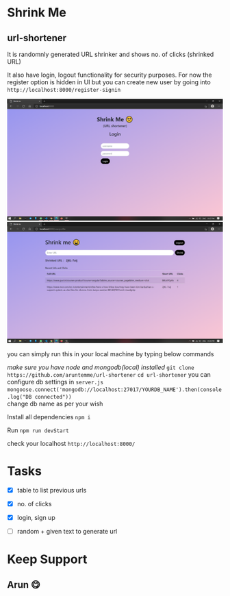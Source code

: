 # Shrink Me

## url-shortener 

It is randomnly generated URL shrinker and shows no. of clicks (shrinked URL)

It also have login, logout functionality for security purposes.
For now the register option is hidden in UI but you can create new user by going into ```http://localhost:8000/register-signin```


![schreenshot1](screenshots/one.png "Login")
<br>
![schreenshot2](screenshots/two.png "Home")

you can simply run this in your local machine by typing below commands

*make sure you have node and mongodb(local) installed*
```git clone https://github.com/aruntemme/url-shortener```
```cd url-shortener```
you can configure db settings in ```server.js``` <br>
```mongoose.connect('mongodb://localhost:27017/YOURDB_NAME').then(console.log("DB connected"))```<br>
change db name as per your wish<br>

Install all dependencies
```npm i```<br>

Run 
```npm run devStart```

check your localhost
```http://localhost:8000/```

# Tasks

- [x] table to list previous urls
- [x] no. of clicks
- [x] login, sign up
- [ ] random + given text to generate url


# Keep Support

## Arun 😋
